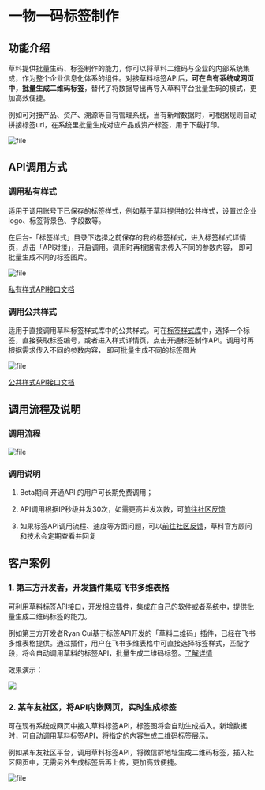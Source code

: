 # 一物一码标签制作

## 功能介绍

草料提供批量生码、标签制作的能力，你可以将草料二维码与企业的内部系统集成，作为整个企业信息化体系的组件。对接草料标签API后，**可在自有系统或网页中，批量生成二维码标签**，替代了将数据导出再导入草料平台批量生码的模式，更加高效便捷。

例如可对接产品、资产、溯源等自有管理系统，当有新增数据时，可根据规则自动拼接标签url，在系统里批量生成对应产品或资产标签，用于下载打印。

![file](https://blogcdnimg.clewm.net/2023/11/image-1698821337352_16988213383853.png?x-oss-process=image/auto-orient,1/quality,q_50/format,jpg)

## API调用方式

### 调用私有样式

适用于调用账号下已保存的标签样式，例如基于草料提供的公共样式，设置过企业logo、标签背景色、字段数等。

在后台-「标签样式」目录下选择之前保存的我的标签样式，进入标签样式详情页，点击「API对接」，开启调用。调用时再根据需求传入不同的参数内容， 即可批量生成不同的标签图片。

![file](https://blogcdnimg.clewm.net/2023/08/image-1692783856092_16927838567829.png?x-oss-process=image/auto-orient,1/quality,q_50/format,jpg)

[私有样式API接口文档](https://cli.im/help/87763)

### 调用公共样式

适用于直接调用草料标签样式库中的公共样式。可在[标签样式库](https://cli.im/label)中，选择一个标签，直接获取标签编号，或者进入样式详情页，点击开通标签制作API。调用时再根据需求传入不同的参数内容， 即可批量生成不同的标签图片

![file](https://blogcdnimg.clewm.net/2023/11/image-1700631336604_17006313376686.png?x-oss-process=image/auto-orient,1/quality,q_50/format,jpg)

[公共样式API接口文档](https://cli.im/help/87765)

## 调用流程及说明

### 调用流程

![file](https://blogcdnimg.clewm.net/2023/10/image-1698368753434_16983687539373.png?x-oss-process=image/auto-orient,1/quality,q_50/format,jpg)

### 调用说明

1. Beta期间 开通API 的用户可长期免费调用；

2. API调用根据IP秒级并发30次，如需更高并发次数，可[前往社区反馈](https://cli.im/community/minihome/mixflow/90)

3. 如果标签API调用流程、速度等方面问题，可以[前往社区反馈](https://cli.im/community/minihome/mixflow/90)，草料官方顾问和技术会定期查看并回复

## 客户案例

### 1. 第三方开发者，开发插件集成飞书多维表格

可利用草料标签API接口，开发相应插件，集成在自己的软件或者系统中，提供批量生成二维码标签的能力。

例如第三方开发者Ryan Cui基于标签API开发的「草料二维码」插件，已经在飞书多维表格提供。通过插件，用户在飞书多维表格中可直接选择标签样式，匹配字段，将会自动调用草料的标签API，批量生成二维码标签。[了解详情](https://cli.im/help/88738)

效果演示：

![](https://blogcdnimg.clewm.net/2023/09/111_16952671050634.gif?x-oss-process=)

### 2. 某车友社区，将API内嵌网页，实时生成标签

可在现有系统或网页中接入草料标签API，标签图将会自动生成插入。新增数据时，可自动调用草料标签API，将指定的内容生成二维码标签展示。

例如某车友社区平台，调用草料标签API，将微信群地址生成二维码标签，插入社区网页中，无需另外生成标签后再上传，更加高效便捷。

![file](https://blogcdnimg.clewm.net/2023/10/image-1698218056751_16982180578545.png?x-oss-process=image/auto-orient,1/quality,q_50/format,jpg)